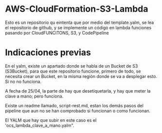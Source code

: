# AWS-CloudFormation-S3-Lambda
Esto es un repositorio qu eintenta que por medio del template.yalm, se lea el repositorio de github, y se implemente un código en lambda funciones pasando por CloudFUNCITONS, S3, y CodePipeline


# Indicaciones previas

En el yalm, existe un apartado donde se habla de un Bucket de S3 (S3Bucket), para que este repositorio funcione, primero de todo, se necesita crear un Bucket, en la misma región donde se va a desplegar esto. Si no no funciona. 

A fecha de 25/04, la parte de hay que desetiquetarla, y hay que meter la clave a mano; pero funciona. 

Existe un readme llamado, script-rest.md, estan los demás pasos del pipeline que aun no se han comprobado si funcionan o como funcionan.

El YALM que hay que subir en este caso es el 'ocs_lambda_clave_a_mano.yalm".
